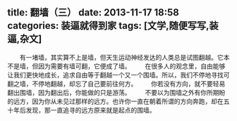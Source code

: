 title: 翻墙（三）
date: 2013-11-17 18:58
categories: 装逼就得到家
tags: [文学,随便写写,装逼,杂文]
---
　　有一堵墙，其实算不上是墙，但天生运动神经发达的人类总是试图翻越。它本不是墙，但因为需要有墙可翻，它便成了墙。
　　在很多人的观念里，自由能够让我们更快地成长，追求自由等于翻越一个又一个围墙。所以，我们不停地寻找可翻之墙，不停地翻越，却忘了自己要前往何方。
　　你若没有方向，就不要轻易翻出围墙，因为翻出后，你能做的只是游荡。
　　不要以为围墙之外有你所期盼的远方，因为你从未见过那样的远方。也许你一直在朝着所谓的方向奔跑，却在五十年后发现，那一直追寻的远方原来就是起点的围墙。
